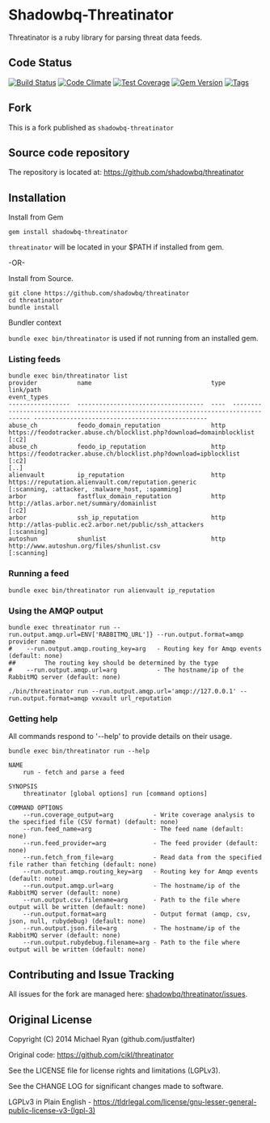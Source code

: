 # Shadowbq-Threatinator

Threatinator is a ruby library for parsing threat data feeds.

## Code Status

[![Build Status](https://travis-ci.org/shadowbq/threatinator.svg?branch=master)](https://travis-ci.org/shadowbq/threatinator)
[![Code Climate](https://codeclimate.com/github/shadowbq/threatinator/badges/gpa.svg)](https://codeclimate.com/github/shadowbq/threatinator)
[![Test Coverage](https://codeclimate.com/github/shadowbq/threatinator/badges/coverage.svg)](https://codeclimate.com/github/shadowbq/threatinator)
[![Gem Version](https://badge.fury.io/rb/shadowbq-threatinator.png)](http://badge.fury.io/rb/shadowbq-threatinator)
[![Tags](https://img.shields.io/github/tag/shadowbq/threatinator.svg)](https://github.com/shadowbq/threatinator/releases)


## Fork

This is a fork published as `shadowbq-threatinator`

## Source code repository

The repository is located at: https://github.com/shadowbq/threatinator

## Installation

Install from Gem

```
gem install shadowbq-threatinator
```

`threatinator` will be located in your $PATH if installed from gem.

-OR-

Install from Source.

```
git clone https://github.com/shadowbq/threatinator
cd threatinator
bundle install
```

Bundler context 

`bundle exec bin/threatinator` is used if not running from an installed gem.

### Listing feeds

```
bundle exec bin/threatinator list
provider           name                                 type  link/path                                                                            event_types                                     
-----------------  -----------------------------------  ----  ------------------------------------------------------------------------------------ ------------------------------------------------
abuse_ch           feodo_domain_reputation              http  https://feodotracker.abuse.ch/blocklist.php?download=domainblocklist                 [:c2]                                           
abuse_ch           feodo_ip_reputation                  http  https://feodotracker.abuse.ch/blocklist.php?download=ipblocklist                     [:c2]                                           
[..]
alienvault         ip_reputation                        http  https://reputation.alienvault.com/reputation.generic                                 [:scanning, :attacker, :malware_host, :spamming]
arbor              fastflux_domain_reputation           http  http://atlas.arbor.net/summary/domainlist                                            [:c2]                                           
arbor              ssh_ip_reputation                    http  http://atlas-public.ec2.arbor.net/public/ssh_attackers                               [:scanning]                                     
autoshun           shunlist                             http  http://www.autoshun.org/files/shunlist.csv                                           [:scanning]                                     

```

### Running a feed

```
bundle exec bin/threatinator run alienvault ip_reputation
```

### Using the AMQP output

```
bundle exec threatinator run --run.output.amqp.url=ENV['RABBITMQ_URL']} --run.output.format=amqp provider name
#    --run.output.amqp.routing_key=arg   - Routing key for Amqp events (default: none)
##        The routing key should be determined by the type
#    --run.output.amqp.url=arg           - The hostname/ip of the RabbitMQ server (default: none)
```

```
./bin/threatinator run --run.output.amqp.url='amqp://127.0.0.1' --run.output.format=amqp vxvault url_reputation
```

### Getting help

All commands respond to '--help' to provide details on their usage.

```
bundle exec bin/threatinator run --help

NAME
    run - fetch and parse a feed

SYNOPSIS
    threatinator [global options] run [command options]

COMMAND OPTIONS
    --run.coverage_output=arg           - Write coverage analysis to the specified file (CSV format) (default: none)
    --run.feed_name=arg                 - The feed name (default: none)
    --run.feed_provider=arg             - The feed provider (default: none)
    --run.fetch_from_file=arg           - Read data from the specified file rather than fetching (default: none)
    --run.output.amqp.routing_key=arg   - Routing key for Amqp events (default: none)
    --run.output.amqp.url=arg           - The hostname/ip of the RabbitMQ server (default: none)
    --run.output.csv.filename=arg       - Path to the file where output will be written (default: none)
    --run.output.format=arg             - Output format (amqp, csv, json, null, rubydebug) (default: none)
    --run.output.json.file=arg          - The hostname/ip of the RabbitMQ server (default: none)
    --run.output.rubydebug.filename=arg - Path to the file where output will be written (default: none)

```

## Contributing and Issue Tracking

All issues for the fork are managed here: [shadowbq/threatinator/issues](https://github.com/shadowbq/threatinator/issues).

## Original License
Copyright (C) 2014 Michael Ryan (github.com/justfalter)

Original code: https://github.com/cikl/threatinator

See the LICENSE file for license rights and limitations (LGPLv3).

See the CHANGE LOG for significant changes made to software.

LGPLv3 in Plain English - https://tldrlegal.com/license/gnu-lesser-general-public-license-v3-(lgpl-3)
